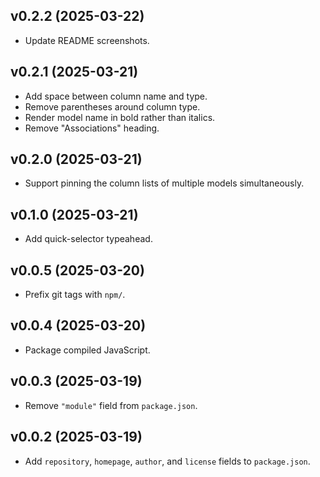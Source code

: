 ## v0.2.2 (2025-03-22)

- Update README screenshots.

## v0.2.1 (2025-03-21)

- Add space between column name and type.
- Remove parentheses around column type.
- Render model name in bold rather than italics.
- Remove "Associations" heading.

## v0.2.0 (2025-03-21)

- Support pinning the column lists of multiple models simultaneously.

## v0.1.0 (2025-03-21)

- Add quick-selector typeahead.

## v0.0.5 (2025-03-20)

- Prefix git tags with `npm/`.

## v0.0.4 (2025-03-20)

- Package compiled JavaScript.

## v0.0.3 (2025-03-19)

- Remove `"module"` field from `package.json`.

## v0.0.2 (2025-03-19)

- Add `repository`, `homepage`, `author`, and `license` fields to `package.json`.
